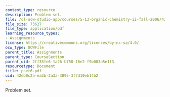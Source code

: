 ```yaml
---
content_type: resource
description: Problem set.
file: /ol-ocw-studio-app/courses/5-13-organic-chemistry-ii-fall-2006/42eb0c2aea3b2a3a30953f7d10eb14b2_pset6.pdf
file_size: 73627
file_type: application/pdf
learning_resource_types:
- Assignments
license: https://creativecommons.org/licenses/by-nc-sa/4.0/
ocw_type: OCWFile
parent_title: Assignments
parent_type: CourseSection
parent_uid: 2ff33fe6-1a26-b758-16e2-f9b003a5e1f3
resourcetype: Document
title: pset6.pdf
uid: 42eb0c2a-ea3b-2a3a-3095-3f7d10eb14b2
---
```

Problem set.